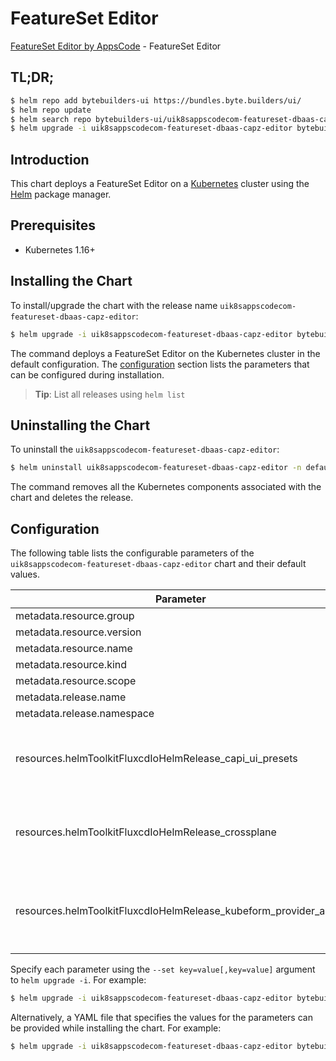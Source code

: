 # FeatureSet Editor

[FeatureSet Editor by AppsCode](https://byte.builders) - FeatureSet Editor

## TL;DR;

```bash
$ helm repo add bytebuilders-ui https://bundles.byte.builders/ui/
$ helm repo update
$ helm search repo bytebuilders-ui/uik8sappscodecom-featureset-dbaas-capz-editor --version=v0.4.17
$ helm upgrade -i uik8sappscodecom-featureset-dbaas-capz-editor bytebuilders-ui/uik8sappscodecom-featureset-dbaas-capz-editor -n default --create-namespace --version=v0.4.17
```

## Introduction

This chart deploys a FeatureSet Editor on a [Kubernetes](http://kubernetes.io) cluster using the [Helm](https://helm.sh) package manager.

## Prerequisites

- Kubernetes 1.16+

## Installing the Chart

To install/upgrade the chart with the release name `uik8sappscodecom-featureset-dbaas-capz-editor`:

```bash
$ helm upgrade -i uik8sappscodecom-featureset-dbaas-capz-editor bytebuilders-ui/uik8sappscodecom-featureset-dbaas-capz-editor -n default --create-namespace --version=v0.4.17
```

The command deploys a FeatureSet Editor on the Kubernetes cluster in the default configuration. The [configuration](#configuration) section lists the parameters that can be configured during installation.

> **Tip**: List all releases using `helm list`

## Uninstalling the Chart

To uninstall the `uik8sappscodecom-featureset-dbaas-capz-editor`:

```bash
$ helm uninstall uik8sappscodecom-featureset-dbaas-capz-editor -n default
```

The command removes all the Kubernetes components associated with the chart and deletes the release.

## Configuration

The following table lists the configurable parameters of the `uik8sappscodecom-featureset-dbaas-capz-editor` chart and their default values.

|                            Parameter                             | Description |                                                                                                                                                                                                                                                                                                                Default                                                                                                                                                                                                                                                                                                                |
|------------------------------------------------------------------|-------------|---------------------------------------------------------------------------------------------------------------------------------------------------------------------------------------------------------------------------------------------------------------------------------------------------------------------------------------------------------------------------------------------------------------------------------------------------------------------------------------------------------------------------------------------------------------------------------------------------------------------------------------|
| metadata.resource.group                                          |             | <code>ui.k8s.appscode.com</code>                                                                                                                                                                                                                                                                                                                                                                                                                                                                                                                                                                                                      |
| metadata.resource.version                                        |             | <code>v1alpha1</code>                                                                                                                                                                                                                                                                                                                                                                                                                                                                                                                                                                                                                 |
| metadata.resource.name                                           |             | <code>featuresets</code>                                                                                                                                                                                                                                                                                                                                                                                                                                                                                                                                                                                                              |
| metadata.resource.kind                                           |             | <code>FeatureSet</code>                                                                                                                                                                                                                                                                                                                                                                                                                                                                                                                                                                                                               |
| metadata.resource.scope                                          |             | <code>Cluster</code>                                                                                                                                                                                                                                                                                                                                                                                                                                                                                                                                                                                                                  |
| metadata.release.name                                            |             | <code>RELEASE-NAME</code>                                                                                                                                                                                                                                                                                                                                                                                                                                                                                                                                                                                                             |
| metadata.release.namespace                                       |             | <code>default</code>                                                                                                                                                                                                                                                                                                                                                                                                                                                                                                                                                                                                                  |
| resources.helmToolkitFluxcdIoHelmRelease_capi_ui_presets         |             | <code>{"apiVersion":"helm.toolkit.fluxcd.io/v2beta1","kind":"HelmRelease","metadata":{"name":"capi-ui-presets","namespace":"kubeops"},"spec":{"chart":{"spec":{"chart":"capi-ui-presets","sourceRef":{"kind":"HelmRepository","name":"appscode","namespace":"kubeops"},"version":"v2023.03.23"}},"install":{"crds":"CreateReplace","createNamespace":true,"remediation":{"retries":-1}},"interval":"5m","releaseName":"capi-ui-presets","storageNamespace":"capi-cluster","targetNamespace":"capi-cluster","timeout":"30m","upgrade":{"crds":"CreateReplace","remediation":{"retries":-1}}}}</code>                                   |
| resources.helmToolkitFluxcdIoHelmRelease_crossplane              |             | <code>{"apiVersion":"helm.toolkit.fluxcd.io/v2beta1","kind":"HelmRelease","metadata":{"name":"crossplane","namespace":"kubeops"},"spec":{"chart":{"spec":{"chart":"crossplane","sourceRef":{"kind":"HelmRepository","name":"crossplane","namespace":"kubeops"},"version":"1.12.2"}},"install":{"crds":"CreateReplace","createNamespace":true,"remediation":{"retries":-1}},"interval":"5m","releaseName":"crossplane","storageNamespace":"crossplane-system","targetNamespace":"crossplane-system","timeout":"30m","upgrade":{"crds":"CreateReplace","remediation":{"retries":-1}}}}</code>                                           |
| resources.helmToolkitFluxcdIoHelmRelease_kubeform_provider_azure |             | <code>{"apiVersion":"helm.toolkit.fluxcd.io/v2beta1","kind":"HelmRelease","metadata":{"name":"kubeform-provider-azure","namespace":"kubeops"},"spec":{"chart":{"spec":{"chart":"kubeform-provider-azure","sourceRef":{"kind":"HelmRepository","name":"appscode","namespace":"kubeops"},"version":"v2023.06.27"}},"install":{"crds":"CreateReplace","createNamespace":true,"remediation":{"retries":-1}},"interval":"5m","releaseName":"kubeform-provider-azure","storageNamespace":"crossplane-system","targetNamespace":"crossplane-system","timeout":"30m","upgrade":{"crds":"CreateReplace","remediation":{"retries":-1}}}}</code> |


Specify each parameter using the `--set key=value[,key=value]` argument to `helm upgrade -i`. For example:

```bash
$ helm upgrade -i uik8sappscodecom-featureset-dbaas-capz-editor bytebuilders-ui/uik8sappscodecom-featureset-dbaas-capz-editor -n default --create-namespace --version=v0.4.17 --set metadata.resource.group=ui.k8s.appscode.com
```

Alternatively, a YAML file that specifies the values for the parameters can be provided while
installing the chart. For example:

```bash
$ helm upgrade -i uik8sappscodecom-featureset-dbaas-capz-editor bytebuilders-ui/uik8sappscodecom-featureset-dbaas-capz-editor -n default --create-namespace --version=v0.4.17 --values values.yaml
```
